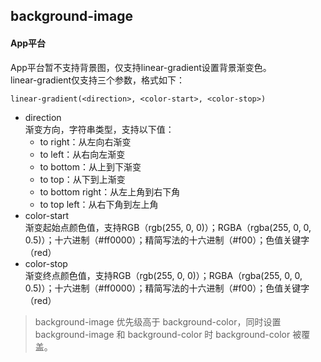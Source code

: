 ## background-image

<!-- CSSJSON.background-image.description -->

<!-- CSSJSON.background-image.syntax -->

<!-- CSSJSON.background-image.values -->

<!-- CSSJSON.background-image.compatibility -->

#### App平台  
App平台暂不支持背景图，仅支持linear-gradient设置背景渐变色。  
linear-gradient仅支持三个参数，格式如下：
```
linear-gradient(<direction>, <color-start>, <color-stop>)
```
- direction  
	渐变方向，字符串类型，支持以下值：  
	+ to right：从左向右渐变  
	+ to left：从右向左渐变  
	+ to bottom：从上到下渐变  
	+ to top：从下到上渐变  
	+ to bottom right：从左上角到右下角  
	+ to top left：从右下角到左上角  
- color-start  
	渐变起始点颜色值，支持RGB（rgb(255, 0, 0)）；RGBA（rgba(255, 0, 0, 0.5)）；十六进制（#ff0000）；精简写法的十六进制（#f00）；色值关键字（red）  
- color-stop  
	渐变终点颜色值，支持RGB（rgb(255, 0, 0)）；RGBA（rgba(255, 0, 0, 0.5)）；十六进制（#ff0000）；精简写法的十六进制（#f00）；色值关键字（red）  

> background-image 优先级高于 background-color，同时设置 background-image 和 background-color 时 background-color 被覆盖。

<!-- CSSJSON.background-image.reference -->
